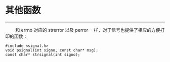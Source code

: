# 其他函数
***

&emsp;&emsp;
和 errno 对应的 strerror 以及 perror 一样，对于信号也提供了相应的方便打印的函数：

    #include <signal.h>
    void psignal(int signo, const char* msg);
    const char* strsignal(int signo);